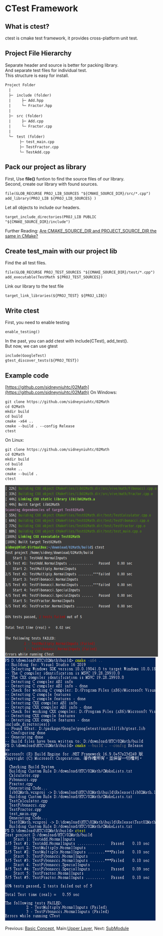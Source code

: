 # CTest Framework

## What is ctest?
ctest is cmake test framework, it provides cross-platform unit test. 

## Project File Hierarchy
Separate header and source is better for packing library.  
And separate test files for individual test.  
This structure is easy for install.  
```
Project Folder  
　|　  
　├─　include (folder)  
　|　　　├─ Add.hpp  
　|　　　└─ Fractor.hpp  
　|　  
　├─　src (folder)  
　|　　　├─ Add.cpp  
　|　　　└─ Fractor.cpp  
　|　  
　└─　test (folder)  
　　　　├─ test_main.cpp  
　　　　├─ TestFractor.cpp  
　　　　└─ TestAdd.cpp  
```

## Pack our project as library
First, Use **file()** funtion to find the source files of our library.  
Second, create our library with found sources.  
```
file(GLOB_RECURSE PROJ_LIB_SOURCES "${CMAKE_SOURCE_DIR}/src/*.cpp")
add_library(PROJ_LIB ${PROJ_LIB_SOURCES} ) 
```
Let all objects to include our headers.
```
target_include_directories(PROJ_LIB PUBLIC "${CMAKE_SOURCE_DIR}/include")
```
Further Reading: [Are CMAKE_SOURCE_DIR and PROJECT_SOURCE_DIR the same in CMake?](https://stackoverflow.com/questions/32028667/are-cmake-source-dir-and-project-source-dir-the-same-in-cmake)

## Create test_main with our project lib
Find the all test files.
```
file(GLOB_RECURSE PROJ_TEST_SOURCES "${CMAKE_SOURCE_DIR}/test/*.cpp")
add_executable(TestMath ${PROJ_TEST_SOURCES})
```
Link our library to the test file
```
target_link_libraries(${PROJ_TEST} ${PROJ_LIB})
```

## Write ctest
First, you need to enable testing
```
enable_testing()
```

In the past, you can add ctest with include(CTest), add_test().  
But now, we can use gtest  
```
include(GoogleTest)
gtest_discover_tests(${PROJ_TEST})
```


## Example code
[https://github.com/sidneyniuhtc/02Math](https://github.com/sidneyniuhtc/02Math)
On Windows:
```
git clone https://github.com/sidneyniuhtc/02Math
cd 02Math
mkdir build
cd build
cmake -x64 ..
cmake --build . --config Release
ctest
```
On Linux:
```
git clone https://github.com/sidneyniuhtc/02Math
cd 02Math
mkdir build
cd build
cmake ..
cmake --build .
ctest
```

<img src="https://github.com/sidneyniuhtc/sidneyniuhtc.github.io/raw/master/CMakeTutorial/2.%20Write/02%20CTtest%20Framework/ctest%20on%20linux.PNG"/>
<img src="https://github.com/sidneyniuhtc/sidneyniuhtc.github.io/raw/master/CMakeTutorial/2.%20Write/02%20CTtest%20Framework/ctest%20on%20win.PNG"/>

Previous: [Basic Concept](../01%20Fist%20Project), 
Main:[Upper Layer](../../), 
Next: [SubModule](../03%20SubModules/) 
